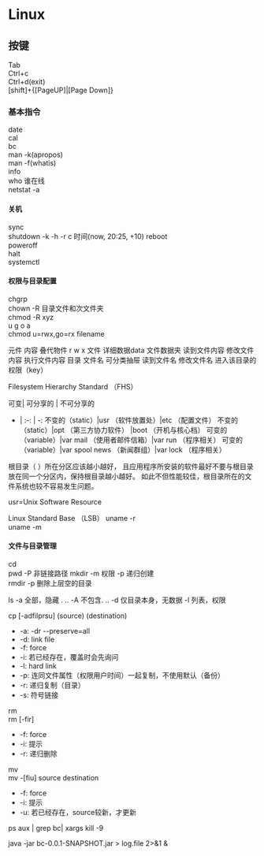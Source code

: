 # Linux

## 按键
Tab  
Ctrl+c  
Ctrl+d(exit)  
[shift]+{[PageUP]|[Page Down]}  

### 基本指令
date  
cal  
bc  
man -k(apropos)  
man -f(whatis)  
info  
who 谁在线  
netstat -a
#### 关机  
sync  
shutdown  -k -h -r c 时间(now, 20:25, +10)
reboot  
poweroff  
halt  
systemctl  

#### 权限与目录配置
chgrp  
chown -R 目录文件和次文件夹  
chmod -R xyz  
u g o a  
chmod u=rwx,go=rx filename  


元件       内容           叠代物件         r             w            x
文件    详细数据data     文件数据夹    读到文件内容   修改文件内容    执行文件内容
目录    文件名           可分类抽屉    读到文件名     修改文件名      进入该目录的权限（key）

Filesystem Hierarchy Standard （FHS） 


可变| 可分享的 | 不可分享的 
- | :-: | -: 
不变的（static）|usr （软件放置处）|etc （配置文件）
不变的（static）|opt （第三方协力软件） |boot （开机与核心档） 
可变的（variable）|var mail （使用者邮件信箱）|var run （程序相关） 
可变的（variable）|var spool news （新闻群组）|var lock （程序相关）



根目录（ ）所在分区应该越小越好， 且应用程序所安装的软件最好不要与根目录放在同一个分区内，保持根目录越小越好。 如此不但性能较佳，根目录所在的文件系统也较不容易发生问题。  


usr=Unix Software Resource 

Linux Standard Base （LSB） 
uname -r  
uname -m  

#### 文件与目录管理

cd  
pwd -P 非链接路径
mkdir -m 权限 -p 递归创建  
rmdir -p 删除上层空的目录  

ls  -a 全部，隐藏 . ..
	-A 不包含. ..
 	-d 仅目录本身，无数据
 	-l 列表，权限
 	
cp  [-adfilprsu]  (source)  (destination)  
* -a: -dr --preserve=all  
* -d: link file  
* -f: force  
* -i: 若已经存在，覆盖时会先询问  
* -l: hard link  
* -p: 连同文件属性（权限用户时间）一起复制，不使用默认（备份） 
* -r: 递归复制（目录） 
* -s: 符号链接  


rm  
rm [-fir]  
* -f: force   
* -i: 提示  
* -r: 递归删除  

mv  
mv -[fiu] source destination
* -f: force   
* -i: 提示  
* -u: 若已经存在，source较新，才更新



ps aux | grep bc| xargs kill -9


java -jar bc-0.0.1-SNAPSHOT.jar > log.file 2>&1 &

